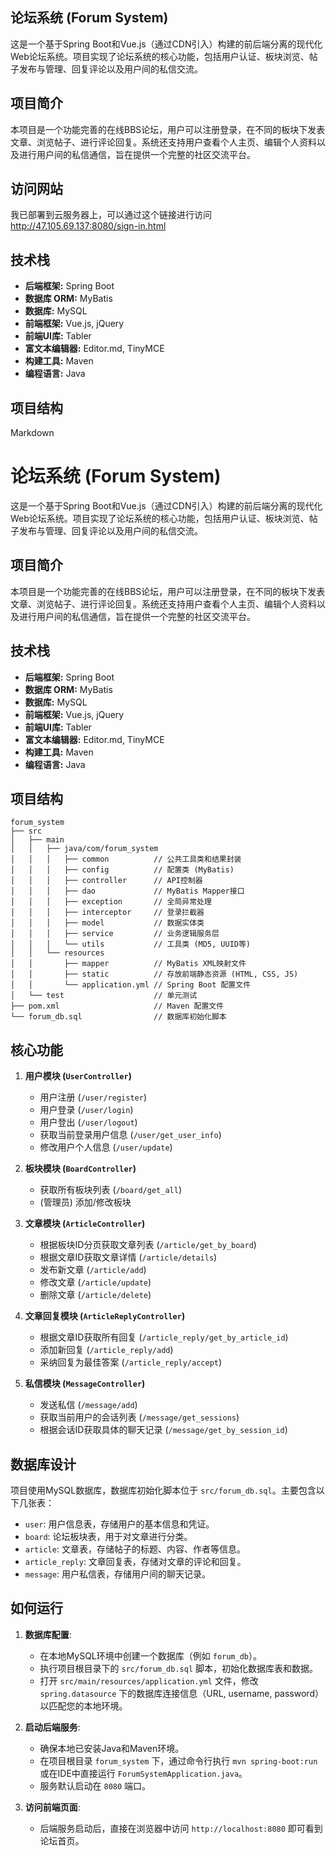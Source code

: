 ## 论坛系统 (Forum System)

这是一个基于Spring Boot和Vue.js（通过CDN引入）构建的前后端分离的现代化Web论坛系统。项目实现了论坛系统的核心功能，包括用户认证、板块浏览、帖子发布与管理、回复评论以及用户间的私信交流。

## 项目简介

本项目是一个功能完善的在线BBS论坛，用户可以注册登录，在不同的板块下发表文章、浏览帖子、进行评论回复。系统还支持用户查看个人主页、编辑个人资料以及进行用户间的私信通信，旨在提供一个完整的社区交流平台。


## 访问网站
我已部署到云服务器上，可以通过这个链接进行访问  http://47.105.69.137:8080/sign-in.html

## 技术栈

* **后端框架:** Spring Boot
* **数据库 ORM:** MyBatis
* **数据库:** MySQL
* **前端框架:** Vue.js, jQuery
* **前端UI库:** Tabler
* **富文本编辑器:** Editor.md, TinyMCE
* **构建工具:** Maven
* **编程语言:** Java

## 项目结构

Markdown

# 论坛系统 (Forum System)

这是一个基于Spring Boot和Vue.js（通过CDN引入）构建的前后端分离的现代化Web论坛系统。项目实现了论坛系统的核心功能，包括用户认证、板块浏览、帖子发布与管理、回复评论以及用户间的私信交流。

## 项目简介

本项目是一个功能完善的在线BBS论坛，用户可以注册登录，在不同的板块下发表文章、浏览帖子、进行评论回复。系统还支持用户查看个人主页、编辑个人资料以及进行用户间的私信通信，旨在提供一个完整的社区交流平台。

## 技术栈

* **后端框架:** Spring Boot
* **数据库 ORM:** MyBatis
* **数据库:** MySQL
* **前端框架:** Vue.js, jQuery
* **前端UI库:** Tabler
* **富文本编辑器:** Editor.md, TinyMCE
* **构建工具:** Maven
* **编程语言:** Java


## 项目结构
```test
forum_system
├── src
│   ├── main
│   │   ├── java/com/forum_system
│   │   │   ├── common          // 公共工具类和结果封装
│   │   │   ├── config          // 配置类 (MyBatis)
│   │   │   ├── controller      // API控制器
│   │   │   ├── dao             // MyBatis Mapper接口
│   │   │   ├── exception       // 全局异常处理
│   │   │   ├── interceptor     // 登录拦截器
│   │   │   ├── model           // 数据实体类
│   │   │   ├── service         // 业务逻辑服务层
│   │   │   └── utils           // 工具类 (MD5, UUID等)
│   │   └── resources
│   │       ├── mapper          // MyBatis XML映射文件
│   │       ├── static          // 存放前端静态资源 (HTML, CSS, JS)
│   │       └── application.yml // Spring Boot 配置文件
│   └── test                    // 单元测试
├── pom.xml                     // Maven 配置文件
└── forum_db.sql                // 数据库初始化脚本
```
## 核心功能

1.  **用户模块 (`UserController`)**
    * 用户注册 (`/user/register`)
    * 用户登录 (`/user/login`)
    * 用户登出 (`/user/logout`)
    * 获取当前登录用户信息 (`/user/get_user_info`)
    * 修改用户个人信息 (`/user/update`)

2.  **板块模块 (`BoardController`)**
    * 获取所有板块列表 (`/board/get_all`)
    * (管理员) 添加/修改板块

3.  **文章模块 (`ArticleController`)**
    * 根据板块ID分页获取文章列表 (`/article/get_by_board`)
    * 根据文章ID获取文章详情 (`/article/details`)
    * 发布新文章 (`/article/add`)
    * 修改文章 (`/article/update`)
    * 删除文章 (`/article/delete`)

4.  **文章回复模块 (`ArticleReplyController`)**
    * 根据文章ID获取所有回复 (`/article_reply/get_by_article_id`)
    * 添加新回复 (`/article_reply/add`)
    * 采纳回复为最佳答案 (`/article_reply/accept`)

5.  **私信模块 (`MessageController`)**
    * 发送私信 (`/message/add`)
    * 获取当前用户的会话列表 (`/message/get_sessions`)
    * 根据会话ID获取具体的聊天记录 (`/message/get_by_session_id`)

## 数据库设计

项目使用MySQL数据库，数据库初始化脚本位于 `src/forum_db.sql`。主要包含以下几张表：

* `user`: 用户信息表，存储用户的基本信息和凭证。
* `board`: 论坛板块表，用于对文章进行分类。
* `article`: 文章表，存储帖子的标题、内容、作者等信息。
* `article_reply`: 文章回复表，存储对文章的评论和回复。
* `message`: 用户私信表，存储用户间的聊天记录。

## 如何运行

1.  **数据库配置**:
    * 在本地MySQL环境中创建一个数据库（例如 `forum_db`）。
    * 执行项目根目录下的 `src/forum_db.sql` 脚本，初始化数据库表和数据。
    * 打开 `src/main/resources/application.yml` 文件，修改 `spring.datasource` 下的数据库连接信息（URL, username, password）以匹配您的本地环境。

2.  **启动后端服务**:
    * 确保本地已安装Java和Maven环境。
    * 在项目根目录 `forum_system` 下，通过命令行执行 `mvn spring-boot:run` 或在IDE中直接运行 `ForumSystemApplication.java`。
    * 服务默认启动在 `8080` 端口。

3.  **访问前端页面**:
    * 后端服务启动后，直接在浏览器中访问 `http://localhost:8080` 即可看到论坛首页。






